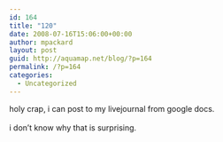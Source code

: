 ```yaml
---
id: 164
title: "120"
date: 2008-07-16T15:06:00+00:00
author: mpackard
layout: post
guid: http://aquamap.net/blog/?p=164
permalink: /?p=164
categories:
  - Uncategorized
---
```

holy crap, i can post to my livejournal from google docs.<br id="e_ik" /><br id="e_ik0" /> i don&#8217;t know why that is surprising.<br id="e_ik1" /><br id="e_ik3" />